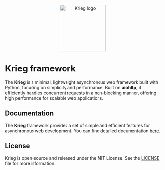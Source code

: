 <div align="center">
    <img src="https://imgur.com/PHVUbTR.png" alt="Krieg logo" width="150" />
</div>

# Krieg framework
The **Krieg** is a minimal, lightweight asynchronous web framework built with Python, focusing on simplicity and performance. Built on **aiohttp**, it efficiently handles concurrent requests in a non-blocking manner, offering high performance for scalable web applications.

## Documentation

The **Krieg** framework provides a set of simple and efficient features for asynchronous web development. You can find detailed documentation [here](docs/README.md).

## License

Krieg is open-source and released under the MIT License. See the [LICENSE](https://chatgpt.com/c/LICENSE) file for more information.
